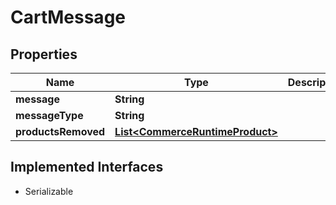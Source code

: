 

# CartMessage


## Properties

| Name | Type | Description | Notes |
|------------ | ------------- | ------------- | -------------|
|**message** | **String** |  |  [optional] |
|**messageType** | **String** |  |  [optional] |
|**productsRemoved** | [**List&lt;CommerceRuntimeProduct&gt;**](CommerceRuntimeProduct.md) |  |  [optional] |


## Implemented Interfaces

* Serializable


